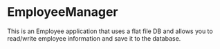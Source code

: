 # EmployeeManager
This is an Employee application that uses a flat file DB and allows you to read/write employee information and save it to the database.
